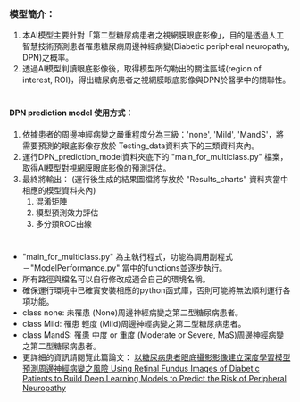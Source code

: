 ### 模型簡介：

1. 本AI模型主要針對「第二型糖尿病患者之視網膜眼底影像」，目的是透過人工智慧技術預測患者罹患糖尿病周邊神經病變(Diabetic peripheral neuropathy, DPN)之概率。
2. 透過AI模型判讀眼底影像後，取得模型所勾勒出的關注區域(region of interest, ROI)，得出糖尿病患者之視網膜眼底影像與DPN於醫學中的關聯性。

#
#### DPN prediction model 使用方式：
1. 依據患者的周邊神經病變之嚴重程度分為三級：'none', 'Mild', 'MandS'，將需要預測的眼底影像存放於 Testing_data資料夾下的三類資料夾內。
2. 運行DPN_prediction_model資料夾底下的 "main_for_multiclass.py" 檔案，取得AI模型對視網膜眼底影像的預測評估。
3. 最終將輸出：  (運行後生成的結果圖檔將存放於 "Results_charts" 資料夾當中相應的模型資料夾內)
	1. 混淆矩陣
	2. 模型預測效力評估
	3. 多分類ROC曲線
#
* "main_for_multiclass.py" 為主執行程式，功能為調用副程式－"ModelPerformance.py" 當中的functions並逐步執行。
* 所有路徑與檔名可以自行修改成適合自己的環境名稱。
* 確保運行環境中已確實安裝相應的python函式庫，否則可能將無法順利運行各項功能。
* class none: 未罹患 (None)周邊神經病變之第二型糖尿病患者。
* class Mild: 罹患 輕度 (Mild)周邊神經病變之第二型糖尿病患者。
* class MandS: 罹患 中度 or 重度 (Moderate or Severe, MaS)周邊神經病變之第二型糖尿病患者。
* 更詳細的資訊請閱覽此篇論文：
[以糖尿病患者眼底攝影影像建立深度學習模型預測周邊神經病變之風險 Using Retinal Fundus Images of Diabetic Patients to Build Deep Learning Models to Predict the Risk of Peripheral Neuropathy](https://ndltd.ncl.edu.tw/cgi-bin/gs32/gsweb.cgi?o=dnclcdr&s=id=%22110NKUS0427098%22.&searchmode=basic)
